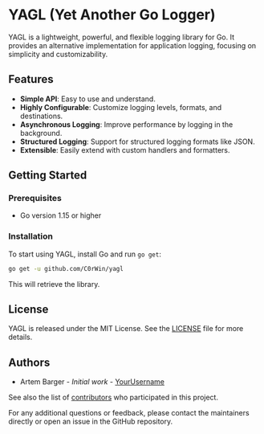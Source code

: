 # YAGL (Yet Another Go Logger)

YAGL is a lightweight, powerful, and flexible logging library for Go. It provides an alternative implementation for application logging, focusing on simplicity and customizability.

## Features

- **Simple API**: Easy to use and understand.
- **Highly Configurable**: Customize logging levels, formats, and destinations.
- **Asynchronous Logging**: Improve performance by logging in the background.
- **Structured Logging**: Support for structured logging formats like JSON.
- **Extensible**: Easily extend with custom handlers and formatters.

## Getting Started

### Prerequisites

- Go version 1.15 or higher

### Installation

To start using YAGL, install Go and run `go get`:

```sh
go get -u github.com/C0rWin/yagl
```

This will retrieve the library.

## License

YAGL is released under the MIT License. See the [LICENSE](LICENSE) file for more details.

## Authors

- Artem Barger - *Initial work* - [YourUsername](https://github.com/C0rWin)

See also the list of [contributors](https://github.com/C0rWin/yagl/contributors) who participated in this project.


For any additional questions or feedback, please contact the maintainers directly or open an issue in the GitHub repository.
```
